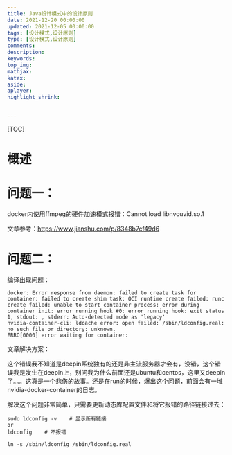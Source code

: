 ```yaml
---
title: Java设计模式中的设计原则
date: 2021-12-20 00:00:00
updated: 2021-12-05 00:00:00
tags: [设计模式,设计原则]
type: [设计模式,设计原则]
comments: 
description: 
keywords: 
top_img:
mathjax:
katex:
aside:
aplayer:
highlight_shrink:


---
```


[TOC]

# 概述



# 问题一：

docker内使用ffmpeg的硬件加速模式报错：Cannot load libnvcuvid.so.1

文章参考：https://www.jianshu.com/p/8348b7cf49d6





# 问题二：

编译出现问题：

```
docker: Error response from daemon: failed to create task for container: failed to create shim task: OCI runtime create failed: runc create failed: unable to start container process: error during container init: error running hook #0: error running hook: exit status 1, stdout: , stderr: Auto-detected mode as 'legacy'
nvidia-container-cli: ldcache error: open failed: /sbin/ldconfig.real: no such file or directory: unknown.
ERRO[0000] error waiting for container:  
```

文章解决方案：

这个错误我不知道是deepin系统独有的还是非主流服务器才会有，没错，这个错误我是发生在deepin上，别问我为什么前面还是ubuntu和centos，这里又deepin了。。。这真是一个悲伤的故事。还是在run的时候，爆出这个问题，前面会有一堆nvidia-docker-container的日志。

解决这个问题非常简单，只需要更新动态库配置文件和将它报错的路径链接过去：

```
sudo ldconfig -v	# 显示所有链接
or
ldconfig	# 不报错

ln -s /sbin/ldconfig /sbin/ldconfig.real
```



